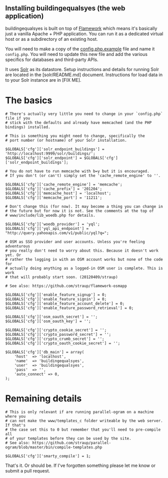 Installing buildingequalsyes (the web application)
--

buildingequalsyes is built on top of [Flamework](https://github.com/exflickr/flamework) which means it's basically just a vanilla Apache + PHP application. You can run it as a dedicated virtual host or as a subdirectory of an existing host. 

You will need to make a copy of the [config.php.example](https://github.com/straup/buildingequalsyes/blob/master/www/include/config.php.example) file and name it `config.php`. You will need to update this new file and add the various specifics for databases and third-party APIs.

It uses [Solr](https://lucene.apache.org/solr/) as its datastore. Setup instructions and details for running Solr are located in the [solr/README.md] document. Instructions for load data in to your Solr instance are in [FIX ME].

The basics
===

	# There's actually very little you need to change in your `config.php` file if you
	# stick with the defaults and already have memcached (and the PHP bindings) installed.
	
	# This is something you might need to change, specifically the
	# port number (or hostname) of your Solr installation.

	$GLOBALS['cfg']['solr_endpoint_buildings'] = 'http://localhost:9999/solr/buildings/';
	$GLOBALS['cfg']['solr_endpoint'] = $GLOBALS['cfg']['solr_endpoint_buildings'];

	# You do not have to run memcache with b=y but it is encouraged.
	# If you don't (or can't) simply set the 'cache_remote_engine' to ''.

	$GLOBALS['cfg']['cache_remote_engine'] = 'memcache';
	$GLOBALS['cfg']['cache_prefix'] = '201204';
	$GLOBALS['cfg']['memcache_host'] = 'localhost';
	$GLOBALS['cfg']['memcache_port'] = '11211';

	# Don't change this (for now). It may become a thing you can change in
	# the future but for now it is not. See the comments at the top of
	# www/include/lib_woedb.php for details.

	$GLOBALS['cfg']['woedb_provider'] = 'yql';
	$GLOBALS['cfg']['yql_api_endpoint'] = "http://query.yahooapis.com/v1/public/yql?q=";

	# OSM as SSO provider and user accounts. Unless you're feeling adventurous
	# you really don't need to worry about this. Because it doesn't work yet. Or
	# rather the logging in with an OSM account works but none of the code for
	# actually doing anything as a logged-in OSM user is complete. This is work
	# that will probably start soon. (20120409/straup)

	# See also: https://github.com/straup/flamework-osmapp

	$GLOBALS['cfg']['enable_feature_signup'] = 0;
	$GLOBALS['cfg']['enable_feature_signin'] = 0;
	$GLOBALS['cfg']['enable_feature_account_delete'] = 0;
	$GLOBALS['cfg']['enable_feature_password_retrieval'] = 0;

	$GLOBALS['cfg']['osm_oauth_secret'] = '';
	$GLOBALS['cfg']['osm_oauth_key'] = '';

	$GLOBALS['cfg']['crypto_cookie_secret'] = '';
	$GLOBALS['cfg']['crypto_password_secret'] = '';
	$GLOBALS['cfg']['crypto_crumb_secret'] = '';
	$GLOBALS['cfg']['crypto_oauth_cookie_secret'] = '';

	$GLOBALS['cfg']['db_main'] = array(
	 	'host'	=> 'localhost',
	 	'name'	=> 'buildingequalsyes',
	 	'user'	=> 'buildingequalsyes',
	 	'pass'	=> '',
	 	'auto_connect' => 0,
	);

Remaining details
===

	# This is only relevant if are running parallel-ogram on a machine where you
	# can not make the www/templates_c folder writeable by the web server. If that's
	# the case set this to 0 but remember that you'll need to pre-compile all
	# of your templates before they can be used by the site.
	# See also: https://github.com/straup/parallel-ogram/blob/master/bin/compile-templates.php

	$GLOBALS['cfg']['smarty_compile'] = 1;

That's it. Or should be. If I've forgotten something please let me know or
submit a pull request.

